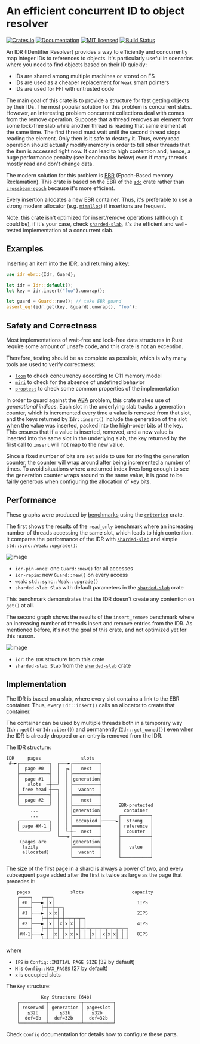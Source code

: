 # An efficient concurrent ID to object resolver

[![Crates.io][crates-badge]][crates-url]
[![Documentation][docs-badge]][docs-url]
[![MIT licensed][mit-badge]][mit-url]
[![Build Status][actions-badge]][actions-url]

[crates-badge]: https://img.shields.io/crates/v/idr-ebr.svg
[crates-url]: https://crates.io/crates/idr-ebr
[docs-badge]: https://img.shields.io/docsrs/idr-ebr
[docs-url]: https://docs.rs/idr-ebr
[mit-badge]: https://img.shields.io/badge/license-MIT-blue.svg
[mit-url]: https://github.com/loyd/idr-ebr/blob/master/LICENSE
[actions-badge]: https://github.com/loyd/idr-ebr/actions/workflows/ci.yml/badge.svg
[actions-url]: https://github.com/loyd/idr-ebr/actions/workflows/ci.yml

An IDR (IDentifier Resolver) provides a way to efficiently and concurrently
map integer IDs to references to objects. It's particularly useful in
scenarios where you need to find objects based on their ID quickly:
* IDs are shared among multiple machines or stored on FS
* IDs are used as a cheaper replacement for `Weak` smart pointers
* IDs are used for FFI with untrusted code

The main goal of this crate is to provide a structure for fast getting objects by their IDs.
The most popular solution for this problem is concurrent slabs.
However, an interesting problem concurrent collections deal with comes from the remove operation.
Suppose that a thread removes an element from some lock-free slab while another thread is reading
that same element at the same time. The first thread must wait until the second thread stops
reading the element. Only then is it safe to destroy it. Thus, every read operation should
actually modify memory in order to tell other threads that the item is accessed right now.
It can lead to high contention and, hence, a huge performance penalty (see benchmarks below)
even if many threads mostly read and don't change data.

The modern solution for this problem is [EBR] (Epoch-Based memory Reclamation).
This crate is based on the EBR of the [`sdd`] crate rather than [`crossbeam-epoch`] because it's more efficient.

Every insertion allocates a new EBR container. Thus, it's preferable to use a strong modern allocator (e.g. [`mimalloc`]) if insertions are frequent.

Note: this crate isn't optimized for insert/remove operations (although it could be), if it's your case,
check [`sharded-slab`], it's the efficient and well-tested implementation of a concurrent slab.

[EBR]: https://stackoverflow.com/a/77647126
[`sdd`]: https://crates.io/crates/sdd
[`crossbeam-epoch`]: https://crates.io/crates/crossbeam-epoch
[`sharded-slab`]: https://crates.io/crates/sharded-slab
[`mimalloc`]: https://crates.io/crates/mimalloc

## Examples

Inserting an item into the IDR, and returning a key:
```rust
use idr_ebr::{Idr, Guard};

let idr = Idr::default();
let key = idr.insert("foo").unwrap();

let guard = Guard::new(); // take EBR guard
assert_eq!(idr.get(key, &guard).unwrap(), "foo");
```

## Safety and Correctness

Most implementations of wait-free and lock-free data structures in Rust require
some amount of unsafe code, and this crate is not an exception.

Therefore, testing should be as complete as possible, which is why many tools are used to verify correctness:
* [`loom`] to check concurrency according to C11 memory model
* [`miri`] to check for the absence of undefined behavior
* [`proptest`] to check some common properties of the implementation

In order to guard against the [ABA] problem, this crate makes use of
_generational indices_. Each slot in the underlying slab tracks a generation
counter, which is incremented every time a value is removed from that slot,
and the keys returned by `Idr::insert()` include the generation of the slot
when the value was inserted, packed into the high-order bits of the key.
This ensures that if a value is inserted, removed, and a new value is inserted
into the same slot in the underlying slab, the key returned by the first call
to `insert` will not map to the new value.

Since a fixed number of bits are set aside to use for storing the generation
counter, the counter will wrap around after being incremented a number of
times. To avoid situations where a returned index lives long enough to see the
generation counter wraps around to the same value, it is good to be fairly
generous when configuring the allocation of key bits.

[`loom`]: https://crates.io/crates/loom
[`miri`]: https://github.com/rust-lang/miri
[`proptest`]: https://proptest-rs.github.io/proptest/intro.html
[ABA]: https://en.wikipedia.org/wiki/ABA_problem

## Performance

These graphs were produced by [benchmarks] using the [`criterion`] crate.

The first shows the results of the `read_only` benchmark where an increasing
number of threads accessing the same slot, which leads to high contention.
It compares the performance of the IDR with [`sharded-slab`] and simple `std::sync::Weak::upgrade()`:

![image](https://github.com/loyd/idr-ebr/assets/952180/099c1ef1-8120-460b-9b7b-83c09834dfb4)

* `idr-pin-once`: one `Guard::new()` for all accesses
* `idr-repin`: new `Guard::new()` on every access
* `weak`: `std::sync::Weak::upgrade()`
* `sharded-slab`: `Slab` with default parameters in the [`sharded-slab`] crate

This benchmark demonstrates that the IDR doesn't create any contention on `get()` at all.

The second graph shows the results of the `insert_remove` benchmark where an increasing
number of threads insert and remove entries from the IDR. As mentioned before, it's not the goal
of this crate, and not optimized yet for this reason.

![image](https://github.com/loyd/idr-ebr/assets/952180/429a60ae-f7ee-470f-a9ef-9b62af077b1a)

* `idr`: the `IDR` structure from this crate
* `sharded-slab`: `Slab` from the [`sharded-slab`] crate

[benchmarks]: https://github.com/loyd/idr-ebr/blob/master/benches/contention.rs
[`criterion`]: https://crates.io/crates/criterion

## Implementation

The IDR is based on a slab, where every slot contains a link to the EBR container.
Thus, every `Idr::insert()` calls an allocator to create that container.

The container can be used by multiple threads both in a temporary way (`Idr::get()` or `Idr::iter()`)
and permanently (`Idr::get_owned()`) even when the IDR is already dropped or an entry is removed from the IDR.

The IDR structure:
```text
IDR     pages               slots
 #─►┌───────────┐  ┌───►┌──────────┐
    │  page #0  │  │  ┌►│   next   │
    ├───────────┤  │  │ ├──────────┤
    │  page #1  │  │  │ │generation│
    │   slots  ─┼──┘  │ ├──────────┤
    │ free head ┼──┐  │ │  vacant  │
    ├───────────┤  │  │ ╞══════════╡
    │  page #2  │  │  │ │   next   │
    └───────────┘  │  │ ├──────────┤      EBR-protected
         ...       │  │ │generation│        container
         ...       │  │ ├──────────┤      ┌───────────┐
    ┌───────────┐  │  │ │ occupied ├─────►│  strong   │
    │ page #M-1 │  │  │ ╞══════════╡      │ reference │
    └───────────┘  │  └─┼─  next   │      │  counter  │
                   └───►├──────────┤      ├───────────┤
     (pages are         │generation│      │           │
      lazily            ├──────────┤      │   value   │
      allocated)        │  vacant  │      │           │
                        └──────────┘      └───────────┘
```

The size of the first page in a shard is always a power of two, and every subsequent page added after the first is twice as large as the page that precedes it:
```text
    pages               slots                  capacity
    ┌────┐   ┌─┬─┐
    │ #0 ├───▶ │x│                               1IPS
    ├────┤   ├─┼─┼─┬─┐
    │ #1 ├───▶ │x│x│ │                           2IPS
    ├────┤   ├─┼─┼─┼─┼─┬─┬─┬─┐
    │ #2 ├───▶ │x│ │x│x│x│ │ │                   4IPS
    ├────┤   ├─┼─┼─┼─┼─┼─┼─┼─┼─┬─┬─┬─┬─┬─┬─┬─┐
    │#M-1├───▶ │ │x│ │x│x│x│ │ │x│ │x│x│x│ │ │   8IPS
    └────┘   └─┴─┴─┴─┴─┴─┴─┴─┴─┴─┴─┴─┴─┴─┴─┴─┘
```
where
* `IPS` is `Config::INITIAL_PAGE_SIZE` (32 by default)
* `M` is `Config::MAX_PAGES` (27 by default)
* `x` is occupied slots

The `Key` structure:
```text
             Key Structure (64b)
    ┌──────────┬────────────┬───────────┐
    │ reserved │ generation │ page+slot │
    │   ≤32b   │    ≤32b    │   ≤32b    │
    │  def=0b  │  def=32b   │  def=32b  │
    └──────────┴────────────┴───────────┘
```

Check `Config` documentation for details how to configure these parts.

